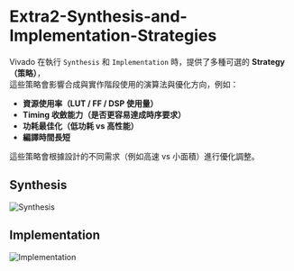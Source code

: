 # Extra2-Synthesis-and-Implementation-Strategies

Vivado 在執行 `Synthesis` 和 `Implementation` 時，提供了多種可選的 **Strategy（策略）**，  
這些策略會影響合成與實作階段使用的演算法與優化方向，例如：

- **資源使用率（LUT / FF / DSP 使用量）**
- **Timing 收斂能力（是否更容易達成時序要求）**
- **功耗最佳化（低功耗 vs 高性能）**
- **編譯時間長短**

這些策略會根據設計的不同需求（例如高速 vs 小面積）進行優化調整。

## Synthesis

![Synthesis](./png/Synthesis.png)

## Implementation

![Implementation](./png/Implementation.png)
